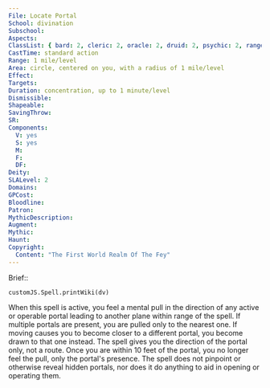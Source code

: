 ```yaml
---
File: Locate Portal
School: divination
Subschool: 
Aspects: 
ClassList: { bard: 2, cleric: 2, oracle: 2, druid: 2, psychic: 2, ranger: 1, shaman: 2, sorcerer: 2, wizard: 2, summoner: 2, unchained summoner: 2, witch: 2 }
CastTime: standard action
Range: 1 mile/level
Area: circle, centered on you, with a radius of 1 mile/level
Effect: 
Targets: 
Duration: concentration, up to 1 minute/level
Dismissible: 
Shapeable: 
SavingThrow: 
SR: 
Components:
  V: yes
  S: yes
  M: 
  F: 
  DF: 
Deity: 
SLALevel: 2
Domains: 
GPCost: 
Bloodline: 
Patron: 
MythicDescription: 
Augment: 
Mythic: 
Haunt: 
Copyright:
  Content: "The First World Realm Of The Fey"
---
```

Brief:: 

```dataviewjs
customJS.Spell.printWiki(dv)
```

When this spell is active, you feel a mental pull in the direction of any active or operable portal leading to another plane within range of the spell. If multiple portals are present, you are pulled only to the nearest one. If moving causes you to become closer to a different portal, you become drawn to that one instead. The spell gives you the direction of the portal only, not a route. Once you are within 10 feet of the portal, you no longer feel the pull, only the portal's presence. The spell does not pinpoint or otherwise reveal hidden portals, nor does it do anything to aid in opening or operating them.

